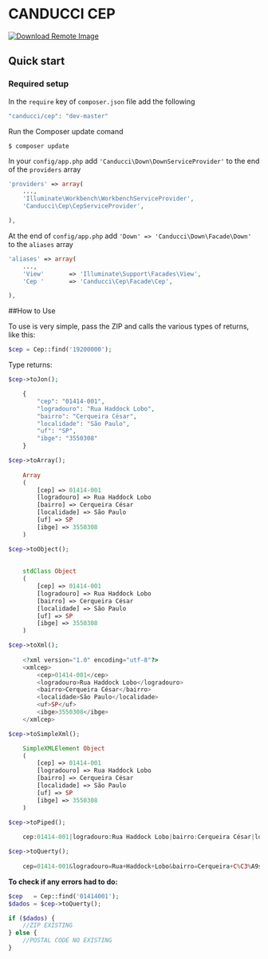# CANDUCCI CEP

[![Download Remote Image](https://fulviocanducci.files.wordpress.com/2014/12/cell-6-2-120.png)](https://packagist.org/packages/canducci/down)

## Quick start

### Required setup

In the `require` key of `composer.json` file add the following

```PHP
"canducci/cep": "dev-master"
```

Run the Composer update comand

    $ composer update

In your `config/app.php` add `'Canducci\Down\DownServiceProvider'` to the end of the `providers` array

```PHP
'providers' => array(
    ...,
    'Illuminate\Workbench\WorkbenchServiceProvider',
    'Canducci\Cep\CepServiceProvider',

),
```

At the end of `config/app.php` add `'Down' => 'Canducci\Down\Facade\Down'` to the `aliases` array

```PHP
'aliases' => array(
    ...,
    'View'       => 'Illuminate\Support\Facades\View',
    'Cep '       => 'Canducci\Cep\Facade\Cep',

),
```

##How to Use

To use is very simple, pass the ZIP and calls the various types of returns, like this:

```PHP
$cep = Cep::find('19200000');
```

Type returns:
```PHP    
$cep->toJon();

    {
        "cep": "01414-001",
        "logradouro": "Rua Haddock Lobo",
        "bairro": "Cerqueira César",
        "localidade": "São Paulo",
        "uf": "SP",
        "ibge": "3550308"
    }
```

```PHP    
$cep->toArray();
    
    Array
    (
        [cep] => 01414-001
        [logradouro] => Rua Haddock Lobo
        [bairro] => Cerqueira César
        [localidade] => São Paulo
        [uf] => SP
        [ibge] => 3550308
    )
```

```PHP    
$cep->toObject();
    
    
    stdClass Object
    (
        [cep] => 01414-001
        [logradouro] => Rua Haddock Lobo
        [bairro] => Cerqueira César
        [localidade] => São Paulo
        [uf] => SP
        [ibge] => 3550308
    )
```

```PHP    
$cep->toXml();
    
    <?xml version="1.0" encoding="utf-8"?>
    <xmlcep>
    	<cep>01414-001</cep>
    	<logradouro>Rua Haddock Lobo</logradouro>
    	<bairro>Cerqueira César</bairro>
    	<localidade>São Paulo</localidade>
    	<uf>SP</uf>
    	<ibge>3550308</ibge>
    </xmlcep>
```

```PHP    
$cep->toSimpleXml();

    SimpleXMLElement Object
    (
        [cep] => 01414-001
        [logradouro] => Rua Haddock Lobo
        [bairro] => Cerqueira César
        [localidade] => São Paulo
        [uf] => SP
        [ibge] => 3550308
    )
```

```PHP    
$cep->toPiped();
    
    cep:01414-001|logradouro:Rua Haddock Lobo|bairro:Cerqueira César|localidade:São Paulo|uf:SP|ibge:3550308
```
    
```PHP    
$cep->toQuerty();
    
    cep=01414-001&logradouro=Rua+Haddock+Lobo&bairro=Cerqueira+C%C3%A9sar&localidade=S%C3%A3o+Paulo&uf=SP&ibge=3550308
```   
    
__To check if any errors had to do:__

```PHP
$cep   = Cep::find('01414001');			
$dados = $cep->toQuerty();

if ($dados) {
	//ZIP EXISTING
} else {
	//POSTAL CODE NO EXISTING 
}
```
